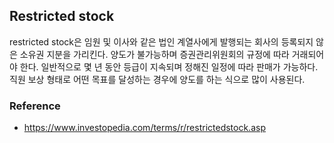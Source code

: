 ## Restricted stock
restricted stock은 임원 및 이사와 같은 법인 계열사에게 발행되는 회사의 등록되지 않은 소유권 지분을 가리킨다.
양도가 불가능하며 증권관리위원회의 규정에 따라 거래되어야 한다. 일반적으로 몇 년 동안 등급이 지속되며 정해진 일정에 따라 판매가 가능하다. 직원 보상 형태로 어떤 목표를 달성하는 경우에 양도를 하는 식으로 많이 사용된다. 

### Reference
- https://www.investopedia.com/terms/r/restrictedstock.asp
